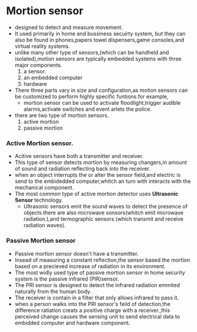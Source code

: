 # Mortion sensor
- designed to detect and measure movement.
- It used primarily in home and bussiness secuirty system, but they can also be found in phones,papers towel dispensers,game consoles,and virtual reality systems.
- unlike many other type of sensors,(which can be handheld and isolated),motion sensors are typically embedded systems with three major components.
   1. a sensor.
   2. an embedded computer
   3. hardware
- There three parts vary in size and configuration,as motion sensors can be customized to perform highly specific funtions.for example,
  - mortion sensor can be used to activate floodlight,trigger audible alarms,activate switches and event arlets the police. 
- there are two type of mortion sensors.
   1. active mortion 
   2. passive mortion
### Active Mortion sensor.
- Acitive sensors have both a transmitter and receiver.
- This type of sensor detects mortion by measuring changers,in amount of sound and radiation reflecting back into the receiver.
- when an object interrupts the or alter the sensor field,and electric is send to the embidedded computer,whitch an turn with interacts with the mechanical component.
- The most common type of active mortion detector uses <b>Ultrasonic Sensor</b> technology.
  - Ultrasonic sensors emit the sound waves to detect the presence of objects.there are also microwave sonsors(whitch emit microwave radiation.),and termographic sensors (which transmit and receive radiation waves).
  <img scr="IMG\motionsensor.webp">
### Passive Mortion sensor

- Passive mortion sensor doesn't have a transmitter.
- Insead of measuring a constant reflection,the sensor based the mortion based on a precieved increase of radiation in its environment.
- The most widly used type of passive mortion sensor in home security system is the passive infrared (PIR)sensor.
- The PRI sensor is designed to detect the infrared radiation emmited naturally from the human body.
- The receiver is contain in a filter that only allows infrared to pass it.
 - when a person walks into the PRI sensor's feild of detection,the difference ratiation creats a positive charge with a receiver.,this perceived change causes the sensing unit to send electrical data to embidded computer and hardware component.
